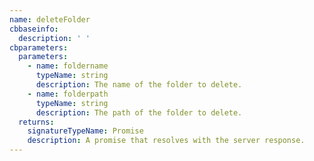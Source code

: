 ```yaml
---
name: deleteFolder
cbbaseinfo:
  description: ' '
cbparameters:
  parameters:
    - name: foldername
      typeName: string
      description: The name of the folder to delete.
    - name: folderpath
      typeName: string
      description: The path of the folder to delete.
  returns:
    signatureTypeName: Promise
    description: A promise that resolves with the server response.
---
```

<CBBaseInfo/> 
 <CBParameters/>